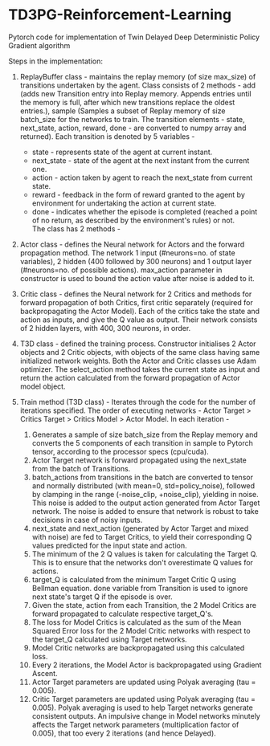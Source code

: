 # TD3PG-Reinforcement-Learning
Pytorch code for implementation of Twin Delayed Deep Deterministic Policy Gradient algorithm

Steps in the implementation:
1. ReplayBuffer class - maintains the replay memory (of size max_size) of transitions undertaken by the agent. Class consists of 2 methods - add (adds new Transition entry into Replay memory. Appends entries until the memory is full, after which new transitions replace the oldest entries.), sample (Samples a subset of Replay memory of size batch_size for the networks to train. The transition elements - state, next_state, action, reward, done - are converted to numpy array and returned). Each transition is denoted by 5 variables -
      * state - represents state of the agent at current instant.
      * next_state - state of the agent at the next instant from the current one.
      * action - action taken by agent to reach the next_state from current state.
      * reward - feedback in the form of reward granted to the agent by environment for undertaking the action at current state.
      * done - indicates whether the episode is completed (reached a point of no return, as described by the environment's rules) or not.  
The class has 2 methods -
      
2. Actor class - defines the Neural network for Actors and the forward propagation method. The network 1 input (#neurons=no. of state variables), 2 hidden (400 followed by 300 neurons) and 1 output layer (#neurons=no. of possible actions). max_action parameter in constructor is used to bound the action value after noise is added to it.
3. Critic class - defines the Neural network for 2 Critics and methods for forward propagation of both Critics, first critic separately (required for backpropagating the Actor Model). Each of the critics take the state and action as inputs, and give the Q value as output. Their network consists of 2 hidden layers, with 400, 300 neurons, in order.
4. T3D class - defined the training process. Constructor initialises 2 Actor objects and 2 Critic objects, with objects of the same class having same initialized network weights. Both the Actor and Critic classes use Adam optimizer. The select_action method takes the current state as input and return the action calculated from the forward propagation of Actor model object.
5. Train method (T3D class) - Iterates through the code for the number of iterations specified. The order of executing networks - Actor Target > Critics Target > Critics Model > Actor Model. In each iteration - 
      1. Generates a sample of size batch_size from the Replay memory and converts the 5 components of each transition in sample to Pytorch tensor, according to the processor specs (cpu/cuda).
      2. Actor Target network is forward propagated using the next_state from the batch of Transitions.
      3. batch_actions from transitions in the batch are converted to tensor and normally distributed (with mean=0, std=policy_noise), followed by clamping in the range (-noise_clip, +noise_clip), yielding in noise. This noise is added to the output action generated from Actor Target network. The noise is added to ensure that network is robust to take decisions in case of noisy inputs.
      4. next_state and next_action (generated by Actor Target and mixed with noise) are fed to Target Critics, to yield their corresponding Q values predicted for the input state and action.
      5. The minimum of the 2 Q values is taken for calculating the Target Q. This is to ensure that the networks don't overestimate Q values for actions.
      6. target_Q is calculated from the minimum Target Critic Q using Bellman equation. done variable from Transition is used to ignore next state's target Q if the episode is over.
      7. Given the state, action from each Transition, the 2 Model Critics are forward propagated to calculate respective target_Q's.
      8. The loss for Model Critics is calculated as the sum of the Mean Squared Error loss for the 2 Model Critic networks with respect to the target_Q calculated using Target networks.
      9. Model Critic networks are backpropagated using this calculated loss.  
      10. Every 2 iterations, the Model Actor is backpropagated using Gradient Ascent.
      11. Actor Target parameters are updated using Polyak averaging (tau = 0.005).
      12. Critic Target parameters are updated using Polyak averaging (tau = 0.005). Polyak averaging is used to help Target networks generate consistent outputs. An impulsive change in Model networks minutely affects the Target network parameters (multiplication factor of 0.005), that too every 2 iterations (and hence Delayed).
